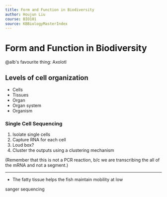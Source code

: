 ```yaml
---
title: Form and Function in Biodiversity
author: Houjun Liu
course: BIO101
source: KBBiologyMasterIndex
---
```


# Form and Function in Biodiversity
@alb's favourite thing: Axolotl

## Levels of cell organization
- Cells
- Tissues
- Organ
- Organ system
- Organism

### Single Cell Sequencing
1. Isolate single cells
2. Capture RNA for each cell
3. Loud box?
4. Cluster the outputs using a clustering mechanism

(Remember that this is not a PCR reaction, b/c we are transcribing the all of the mRNA and not a segment.)

***

* The fatty tissue helps the fish maintain mobility at low 

sanger sequencing